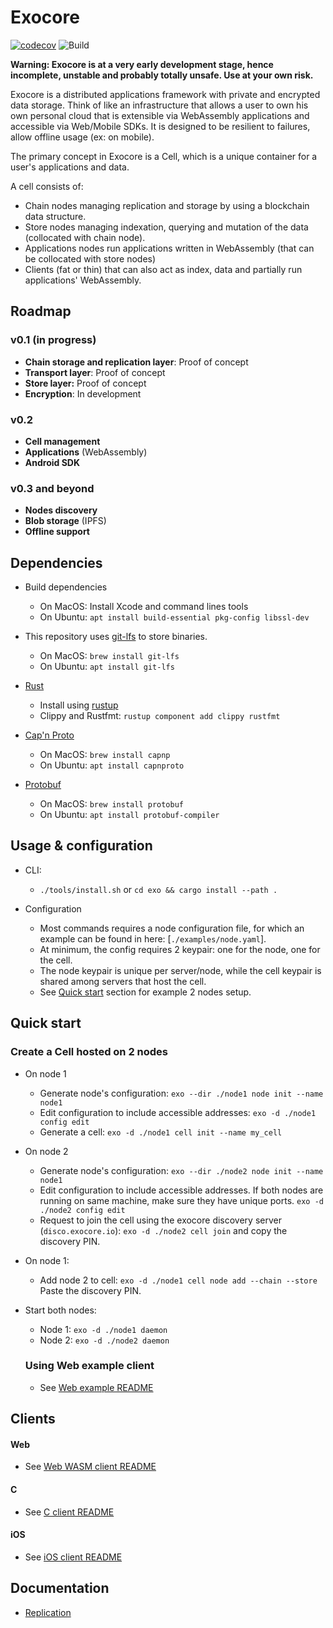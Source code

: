 # Exocore
[![codecov](https://codecov.io/gh/appaquet/exocore/branch/master/graph/badge.svg?token=OKZAHfPlaP)](https://codecov.io/gh/appaquet/exocore)
![Build](https://github.com/appaquet/exocore/workflows/Push%20tester/badge.svg)

**Warning: Exocore is at a very early development stage, hence incomplete, unstable and probably totally unsafe. Use at your own risk.**

Exocore is a distributed applications framework with private and encrypted data storage. Think of like an infrastructure that allows
a user to own his own personal cloud that is extensible via WebAssembly applications and accessible via Web/Mobile SDKs. It is designed 
to be resilient to failures, allow offline usage (ex: on mobile). 

The primary concept in Exocore is a Cell, which is a unique container for a user's applications and data.

A cell consists of:
* Chain nodes managing replication and storage by using a blockchain data structure.
* Store nodes managing indexation, querying and mutation of the data (collocated with chain node).
* Applications nodes run applications written in WebAssembly (that can be collocated with store nodes)
* Clients (fat or thin) that can also act as index, data and partially run applications' WebAssembly.

## Roadmap
### v0.1 (in progress)
* **Chain storage and replication layer**: Proof of concept
* **Transport layer**: Proof of concept
* **Store layer:** Proof of concept
* **Encryption**: In development

### v0.2
* **Cell management**
* **Applications**  (WebAssembly)
* **Android SDK**

### v0.3 and beyond
* **Nodes discovery**
* **Blob storage**  (IPFS)
* **Offline support**


## Dependencies
* Build dependencies
    * On MacOS: Install Xcode and command lines tools
    * On Ubuntu: `apt install build-essential pkg-config libssl-dev`

* This repository uses [git-lfs](https://git-lfs.github.com/) to store binaries.
  * On MacOS: `brew install git-lfs`
  * On Ubuntu: `apt install git-lfs`
    
* [Rust](https://www.rust-lang.org/learn/get-started)
  * Install using [rustup](https://www.rust-lang.org/learn/get-started)
  * Clippy and Rustfmt: `rustup component add clippy rustfmt`
  
* [Cap'n Proto](https://capnproto.org/install.html)
    * On MacOS: `brew install capnp` 
    * On Ubuntu: `apt install capnproto` 

* [Protobuf](https://developers.google.com/protocol-buffers/)
    * On MacOS: `brew install protobuf` 
    * On Ubuntu: `apt install protobuf-compiler` 
    

## Usage & configuration
* CLI:
  * `./tools/install.sh` or `cd exo && cargo install --path .`

* Configuration
    * Most commands requires a node configuration file, for which an example can be found in here: [`./examples/node.yaml`].
    * At minimum, the config requires 2 keypair: one for the node, one for the cell.
    * The node keypair is unique per server/node, while the cell keypair is shared among servers that host the cell.
    * See [Quick start](#quick-start) section for example 2 nodes setup.
    
## Quick start

### Create a Cell hosted on 2 nodes
* On node 1
  * Generate node's configuration: 
    `exo --dir ./node1 node init --name node1`
  * Edit configuration to include accessible addresses:
    `exo -d ./node1 config edit`
  * Generate a cell:
    `exo -d ./node1 cell init --name my_cell`

* On node 2
  * Generate node's configuration: 
    `exo --dir ./node2 node init --name node1`
  * Edit configuration to include accessible addresses. 
    If both nodes are running on same machine, make sure they have unique ports.
    `exo -d ./node2 config edit`
  * Request to join the cell using the exocore discovery server (`disco.exocore.io`):
    `exo -d ./node2 cell join`
    and copy the discovery PIN.

* On node 1:
  * Add node 2 to cell:
    `exo -d ./node1 cell node add --chain --store` 
    Paste the discovery PIN.

* Start both nodes:
  * Node 1: `exo -d ./node1 daemon`
  * Node 2: `exo -d ./node2 daemon`

  ### Using Web example client
  * See [Web example README](./examples/web/README.md#Running)


## Clients
#### Web
* See [Web WASM client README](./clients/web/README.md)

#### C
* See [C client README](./clients/c/README.md)

#### iOS
* See [iOS client README](./clients/ios/README.md)
  
## Documentation
* [Replication](chain/replication.md)
